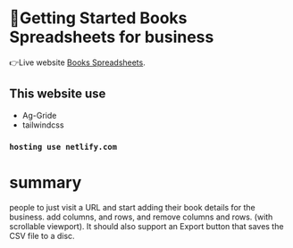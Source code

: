 # 👋Getting Started Books Spreadsheets for business

👉Live website [Books Spreadsheets](https://book-spreadsheets.netlify.app/).

## This website use

* Ag-Gride
* tailwindcss

### `hosting use netlify.com`

# summary

people to just visit a URL and start adding their book details for the business. add columns, and rows, and remove columns and rows. (with scrollable viewport). It should also support an Export button that saves the CSV file to a disc. 